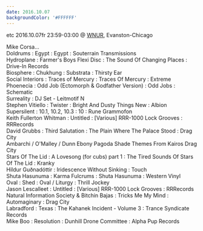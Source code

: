 ```yaml
---
date: 2016.10.07
backgroundColor: '#FFFFFF'
---
```


etc 2016.10.07fr 23:59-03:00 @ [WNUR](http://www.wnur.org/), Evanston-Chicago  

Mike Corsa...  
Doldrums : Egypt : Egypt : Souterrain Transmissions  
Hydroplane : Farmer's Boys Flexi Disc : The Sound Of Changing Places : Drive-In Records  
Biosphere : Chukhung : Substrata : Thirsty Ear  
Social Interiors : Traces of Mercury : Traces Of Mercury : Extreme  
Phoenecia : Odd Job (Ectomorph & Godfather Version) : Odd Jobs : Schematic  
Surreality : DJ Set - Leitmotif N  
Stephen Vitiello : Twister : Bright And Dusty Things New : Albion  
Supersilent : 10.1, 10.2, 10.3 : 10 : Rune Grammofon  
Keith Fullerton Whitman : Untitled : \[Various\] RRR-1000 Lock Grooves : RRRecords  
David Grubbs : Third Salutation : The Plain Where The Palace Stood : Drag City  
Ambarchi / O'Malley / Dunn Ebony Pagoda Shade Themes From Kairos Drag City  
Stars Of The Lid : A Lovesong (for cubs) part 1 : The Tired Sounds Of Stars Of The Lid : Kranky  
Hildur Guðnadóttir : Iridescence Without Sinking : Touch  
Shuta Hasunuma : Karma Fulcrums : Shuta Hasunuma : Western Vinyl  
Oval : Shed : Oval / Liturgy : Thrill Jockey  
Jason Lescalleet : Untitled : \[Various\] RRR-1000 Lock Grooves : RRRecords  
Natural Information Society & Bitchin Bajas : Tricks Me My Mind : Automaginary : Drag City  
Labradford : Texas : The Kahanek Incident - Volume 3 : Trance Syndicate Records  
Mike Boo : Resolution : Dunhill Drone Committee : Alpha Pup Records
